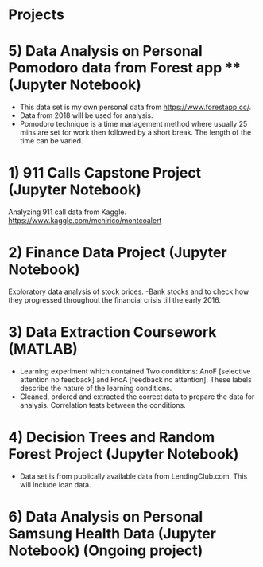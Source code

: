 # Projects

# 5) Data Analysis on Personal Pomodoro data from Forest app **(Jupyter Notebook)
- This data set is my own personal data from https://www.forestapp.cc/.
- Data from 2018 will be used for analysis. 
- Pomodoro technique is a time management method where usually 25 mins are set for work then followed by a short break. The length of the time can be varied. 

# 1) 911 Calls Capstone Project **(Jupyter Notebook)**
Analyzing 911 call data from Kaggle. 
https://www.kaggle.com/mchirico/montcoalert


# 2) Finance Data Project **(Jupyter Notebook)**
Exploratory data analysis of stock prices.
-Bank stocks and to check how they progressed throughout the financial crisis till the early 2016. 


# 3) Data Extraction Coursework **(MATLAB)**
- Learning experiment which contained Two conditions: AnoF [selective attention no feedback] and FnoA [feedback no attention]. These labels describe the nature of the learning
conditions.
- Cleaned, ordered and extracted the correct data to prepare the data for analysis. Correlation tests between the conditions.


# 4) Decision Trees and Random Forest Project **(Jupyter Notebook)**
- Data set is from publically available data from LendingClub.com. This will include loan data.

# 6) Data Analysis on Personal Samsung Health Data **(Jupyter Notebook)** **(Ongoing project)**
